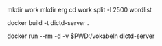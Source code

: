 mkdir work
mkdir erg
cd work
split -l 2500 wordlist


docker build -t dictd-server .

docker run --rm -d -v $PWD:/vokabeln  dictd-server
